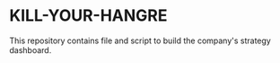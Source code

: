 # KILL-YOUR-HANGRE
This repository contains file and script to build the company's strategy dashboard.
